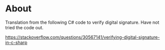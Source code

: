 ﻿# About

Translation from the following C# code to verify digital signature. Have not tried the code out.


https://stackoverflow.com/questions/30567141/verifying-digital-signature-in-c-sharp